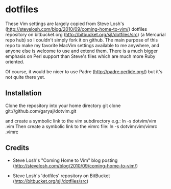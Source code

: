 
dotfiles
========

These Vim settings are largely copied from Steve Losh's
(http://stevelosh.com/blog/2010/09/coming-home-to-vim/) dotfiles repository on
bitbucket.org (http://bitbucket.org/sjl/dotfiles/src) (a Mercurial repo hub) so
I couldn't simply fork it on github. The main purpose of this repo to make my
favorite MacVim settings available to me anywhere, and anyone else is welcome
to use and extend them. There is a much bigger emphasis on Perl support than
Steve's files which are much more Ruby oriented.

Of course, it would be nicer to use Padre (http://padre.perlide.org/) but it's not quite there yet.

Installation
------------

Clone the repository into your home directory
  git clone git://github.com/garyaj/dotvim.git

and create a symbolic link to the vim subdirectory e.g.:
  ln -s dotvim/vim .vim
Then create a symbolic link to the vimrc file:
  ln -s dotvim/vim/vimrc .vimrc

Credits
-------

- Steve Losh's "Coming Home to Vim" blog posting (http://stevelosh.com/blog/2010/09/coming-home-to-vim/)
  
- Steve Losh's 'dotfiles' repository on BitBucket
  (http://bitbucket.org/sjl/dotfiles/src)
